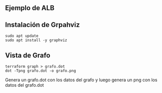 ## Ejemplo de ALB 

## Instalación de Grpahviz
```shell
sudo apt update
sudo apt install -y graphviz
```
## Vista de Grafo
```shell
terraform graph > grafo.dot
dot -Tpng grafo.dot -o grafo.png
```
Genera un grafo.dot con los datos del grafo y luego genera un png con los datos del grafo.dot
